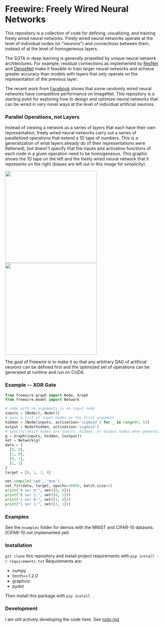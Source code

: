# Freewire: Freely Wired Neural Networks
This repository is a collection of code for defining, visualizing, and training
freely wired neural networks. Freely wired neural networks operate at the level of individual nodes (or "neurons") and connections between them, instead of at
the level of homogeneous layers.

The SOTA in deep learning is generally propelled by unique neural network architectures. For 
example, residual connections as implemented by [ResNet](https://arxiv.org/abs/1512.03385) 
and [DenseNet](https://arxiv.org/abs/1608.06993) make it feasible to train larger neural networks
and achieve greater accuracy than models with layers that only operate on the representation
of the previous layer.

The recent work from [Facebook](https://arxiv.org/abs/1904.01569) shows that some randomly
wired neural networks have competitive performance on ImageNet. This repository
is a starting point for exploring how to design and optimize neural networks
that can be wired in very novel ways at the level of individual artificial neurons.

### Parallel Operations, not Layers
Instead of viewing a network as a series of layers that each have their own representation,
freely wired neural networks carry out a series of parallelized operations that extend a
1D tape of numbers. This is a generalization of what layers already do (if their representations were flattened), 
but doesn't specify that the inputs and activation functions of each node in a given operation need to be homogeneous. 
This graphic shows the 1D tape on the left and the freely wired
neural network that it represents on the right (biases are left out in this image for simplicity).

<img src="https://i.imgur.com/ouGgwEQ.png" height="300"><img src="https://i.imgur.com/13KNQ6f.png" height="300">

The goal of Freewire is to make it so that any arbitrary DAG of artificial neurons 
can be defined first and the optimized set of operations can be generated at runtime
and run on CUDA.


### Example -- XOR Gate
```python
from freewire.graph import Node, Graph
from freewire.model import Network

# node with no arguments is an input node
inputs = [Node(), Node()]
# pass a list of input nodes as the first argument
hidden = [Node(inputs, activation='sigmoid') for _ in range(0, 5)]
output = Node(hidden, activation='sigmoid')
# specify which nodes are inputs, hidden, or output nodes when generating graph
g = Graph(inputs, hidden, [output])
net = Network(g)
data = [
  [0, 0],
  [1, 0],
  [0, 1],
  [1, 1]
]
target = [0, 1, 1, 0]

net.compile('sgd', 'mse')
net.fit(data, target, epochs=10000, batch_size=1)
print("0 xor 0:", net([0, 0]))
print("0 xor 1:", net([0, 1]))
print("1 xor 0:", net([1, 0]))
print("1 xor 1:", net([1, 1]))
```
### Examples
See the `examples` folder for demos with the MNIST and CIFAR-10 datasets. (CIFAR-10 not implemented yet)

### Installation
`git clone` this repository and install project requirements with `pip install -r requirements.txt`
Requirements are:
* numpy
* torch==1.2.0
* graphviz
* pydot

Then install this package with `pip install .`

### Development
I am still actively developing the code here. See [todo.md](todo.md).